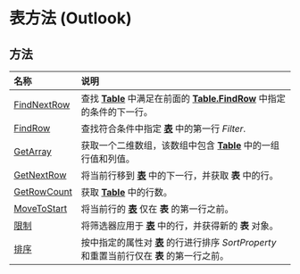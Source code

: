 
# 表方法 (Outlook)

## 方法



|**名称**|**说明**|
|:-----|:-----|
|[FindNextRow](e09019ca-e4bb-2597-7b9e-a56c1b5fce6c.md)|查找  **[Table](0affaafd-93fe-227a-acee-e09a86cadc20.md)** 中满足在前面的 **[Table.FindRow](5722cf58-d026-007a-558f-90b73bad920d.md)** 中指定的条件的下一行。|
|[FindRow](5722cf58-d026-007a-558f-90b73bad920d.md)|查找符合条件中指定 **[表](0affaafd-93fe-227a-acee-e09a86cadc20.md)** 中的第一行 _Filter_.|
|[GetArray](2594bb2e-290f-8e88-52d1-cd2b2191bbe3.md)|获取一个二维数组，该数组中包含  **[Table](0affaafd-93fe-227a-acee-e09a86cadc20.md)** 中的一组行值和列值。|
|[GetNextRow](e01ddaa0-a869-2f52-5e46-84d4d4090e61.md)|将当前行移到 **[表](0affaafd-93fe-227a-acee-e09a86cadc20.md)** 中的下一行，并获取 **表** 中的行。|
|[GetRowCount](06014c43-700a-8502-bad7-b3f93a22e870.md)|获取  **[Table](0affaafd-93fe-227a-acee-e09a86cadc20.md)** 中的行数。|
|[MoveToStart](af499471-dd21-9374-7399-3ce977368015.md)|将当前行的 **[表](0affaafd-93fe-227a-acee-e09a86cadc20.md)** 仅在 **表** 的第一行之前。|
|[限制](ecdd30f6-e12c-8025-3ded-592d2fad2bb8.md)|将筛选器应用于 **[表](0affaafd-93fe-227a-acee-e09a86cadc20.md)** 中的行，并获得新的 **表** 对象。|
|[排序](4e4867c2-27b8-f920-59ce-b60116d22054.md)|按中指定的属性对 **[表](0affaafd-93fe-227a-acee-e09a86cadc20.md)** 的行进行排序 _SortProperty_ 和重置当前行仅在 **表** 的第一行之前。|

